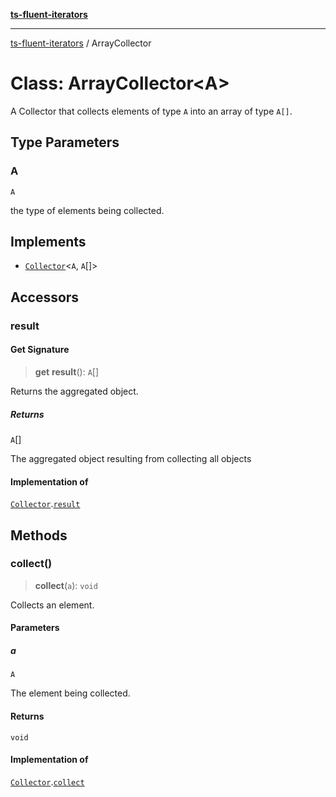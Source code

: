 [**ts-fluent-iterators**](../README.md)

---

[ts-fluent-iterators](../README.md) / ArrayCollector

# Class: ArrayCollector\<A\>

A Collector that collects elements of type `A` into an array of type `A[]`.

## Type Parameters

### A

`A`

the type of elements being collected.

## Implements

- [`Collector`](../interfaces/Collector.md)\<`A`, `A`[]\>

## Accessors

### result

#### Get Signature

> **get** **result**(): `A`[]

Returns the aggregated object.

##### Returns

`A`[]

The aggregated object resulting from collecting all objects

#### Implementation of

[`Collector`](../interfaces/Collector.md).[`result`](../interfaces/Collector.md#result)

## Methods

### collect()

> **collect**(`a`): `void`

Collects an element.

#### Parameters

##### a

`A`

The element being collected.

#### Returns

`void`

#### Implementation of

[`Collector`](../interfaces/Collector.md).[`collect`](../interfaces/Collector.md#collect)
